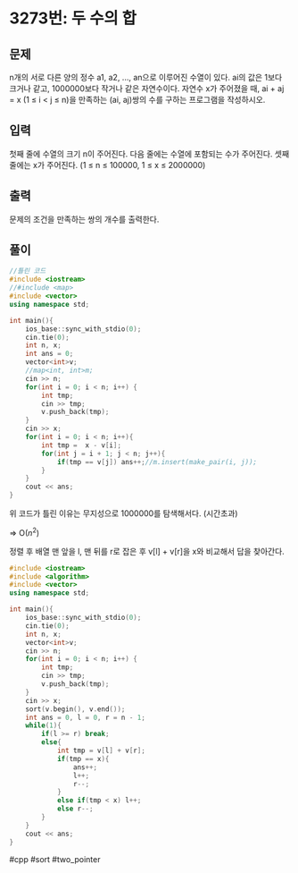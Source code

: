 # 3273번: 두 수의 합

## 문제

n개의 서로 다른 양의 정수 a1, a2, ..., an으로 이루어진 수열이 있다. ai의 값은 1보다 크거나 같고, 1000000보다 작거나 같은 자연수이다. 자연수 x가 주어졌을 때, ai + aj = x (1 ≤ i < j ≤ n)을 만족하는 (ai, aj)쌍의 수를 구하는 프로그램을 작성하시오.

## 입력

첫째 줄에 수열의 크기 n이 주어진다. 다음 줄에는 수열에 포함되는 수가 주어진다. 셋째 줄에는 x가 주어진다. (1 ≤ n ≤ 100000, 1 ≤ x ≤ 2000000)

## 출력

문제의 조건을 만족하는 쌍의 개수를 출력한다.

## 풀이

```c++
//틀린 코드
#include <iostream>
//#include <map>
#include <vector>
using namespace std;

int main(){
    ios_base::sync_with_stdio(0);
    cin.tie(0);
    int n, x;
    int ans = 0;
    vector<int>v;
    //map<int, int>m;
    cin >> n;
    for(int i = 0; i < n; i++) {
        int tmp;
        cin >> tmp;
        v.push_back(tmp);
    }
    cin >> x;
    for(int i = 0; i < n; i++){
        int tmp =  x - v[i];
        for(int j = i + 1; j < n; j++){
            if(tmp == v[j]) ans++;//m.insert(make_pair(i, j));
        }
    }
    cout << ans;
}
```

위 코드가 틀린 이유는 무지성으로 1000000를 탐색해서다. (시간초과)

⇒ O($n^2$)

정렬 후 배열 맨 앞을 l, 맨 뒤를 r로 잡은 후 v[l] + v[r]을 x와 비교해서 답을 찾아간다.

```c++
#include <iostream>
#include <algorithm>
#include <vector>
using namespace std;

int main(){
    ios_base::sync_with_stdio(0);
    cin.tie(0);
    int n, x;
    vector<int>v;
    cin >> n;
    for(int i = 0; i < n; i++) {
        int tmp;
        cin >> tmp;
        v.push_back(tmp);
    }
    cin >> x;
    sort(v.begin(), v.end());
    int ans = 0, l = 0, r = n - 1;
    while(1){
        if(l >= r) break;
        else{
            int tmp = v[l] + v[r];
            if(tmp == x){
                ans++;
                l++;
                r--;
            }
            else if(tmp < x) l++;
            else r--;
        }
    }
    cout << ans;
}
```

#cpp #sort #two_pointer
